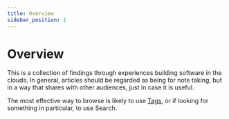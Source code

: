 ```yaml
---
title: Overview
sidebar_position: 1
---
```


# Overview

This is a collection of findings through experiences building software in the clouds. In general, articles should be regarded as being for note taking, but in a way that shares with other audiences, just in case it is useful.

The most effective way to browse is likely to use [Tags](/resources/tags), or if looking for something in particular, to use Search.
